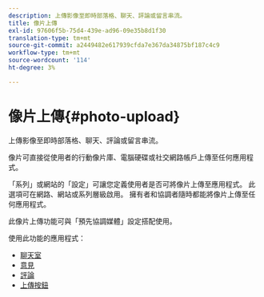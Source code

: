 ```yaml
---
description: 上傳影像至即時部落格、聊天、評論或留言串流。
title: 像片上傳
exl-id: 97606f5b-75d4-439e-ad96-09e35b8d1f30
translation-type: tm+mt
source-git-commit: a2449482e617939cfda7e367da34875bf187c4c9
workflow-type: tm+mt
source-wordcount: '114'
ht-degree: 3%

---
```


# 像片上傳{#photo-upload}

上傳影像至即時部落格、聊天、評論或留言串流。

像片可直接從使用者的行動像片庫、電腦硬碟或社交網路帳戶上傳至任何應用程式。

「系列」或網站的「設定」可讓您定義使用者是否可將像片上傳至應用程式。 此選項可在網路、網站或系列層級啟用。 擁有者和協調者隨時都能將像片上傳至任何應用程式。

此像片上傳功能可與「預先協調媒體」設定搭配使用。

使用此功能的應用程式：

* [聊天室](/help/using/c-about-apps/c-chat-app/c-chat-app.md#c_chat_app)
* [意見](/help/using/c-about-apps/c-comments/c-comments.md)
* [評論](/help/using/c-about-apps/c-reviews-app/c-reviews-app.md#c_reviews_app)
* [上傳按鈕](/help/using/c-about-apps/c-upload-button-app/c-upload-button-app.md#c_upload_button_app)
